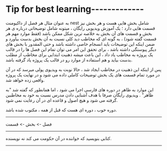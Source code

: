 # Tip for best learning-------------

به عنوان مثال هر فصل از داکیومنت nest شامل بخش هایی هست و هر بخش نیز قسمت هایی دارد ؛ یک آموزش ویدیویی رایگان ، میتونه شامل توضیحاتی درباره ی هر بخش و قسمت های آن بخش به خلاصه ترین شکل ممکن باشد (فقط موارد مهم هر قسمت گفته شود) ، به گونه ای که مخاطب دید کلی نسبت به آن بخش بدست بیاورد و ضمن اینکه این توضیحات باید انسجام خاصی داشته باشد و حتی المقدور با بخش های دیگر پیوستگی داشته باشد ، برای تحقق این امر می توان تمام این فصل ها را در قالب یک پروژه به مخاطب یاد داد ، این باعث میشه ذهنیت ابتدایی برای مخاطب از مطلب بدست بیاید و هم استفاده از موارد رو در قالب یک پروژه یاد گرفته باشد.

پس از اینکه این ذهنیت در مخاطب ایجاد شد ، حالا نوبت به ویدیوی پولی میرسد که در آن در مورد تمام قسمت های یک بخش توضیحات کاملی داده می شود و در نهایت یک پروژه واقعی زده خواهد شد.

این موارد به ظاهر در دوره های فارسی اجرا می شود ، اما همانطور که گفته شد "به ظاهر" .
ویدیوی رایگان صرفا با هدف آشنایی دادن مدرس نسبت به خود به مخاطبین گرفته می شود و هیچ اصول و قاعده ای در آن رعایت نمی شود. 

دوره خوب ، دوره ای هست که قبل از همه ، مکتوب شده باشد.

---

فصل -> بخش -> قسمت

---

کتابی بنویسید که خواننده در آن حکومت می کند نه نویسنده.

---


